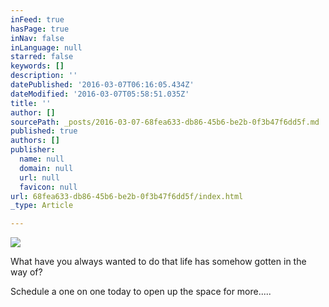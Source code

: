 ```yaml
---
inFeed: true
hasPage: true
inNav: false
inLanguage: null
starred: false
keywords: []
description: ''
datePublished: '2016-03-07T06:16:05.434Z'
dateModified: '2016-03-07T05:58:51.035Z'
title: ''
author: []
sourcePath: _posts/2016-03-07-68fea633-db86-45b6-be2b-0f3b47f6dd5f.md
published: true
authors: []
publisher:
  name: null
  domain: null
  url: null
  favicon: null
url: 68fea633-db86-45b6-be2b-0f3b47f6dd5f/index.html
_type: Article

---
```

![](https://the-grid-user-content.s3-us-west-2.amazonaws.com/f9b68509-babe-4270-a1eb-122391b3877e.png)

What have you always wanted to do that life has somehow gotten in the way of?

Schedule a one on one today to open up the space for more.....